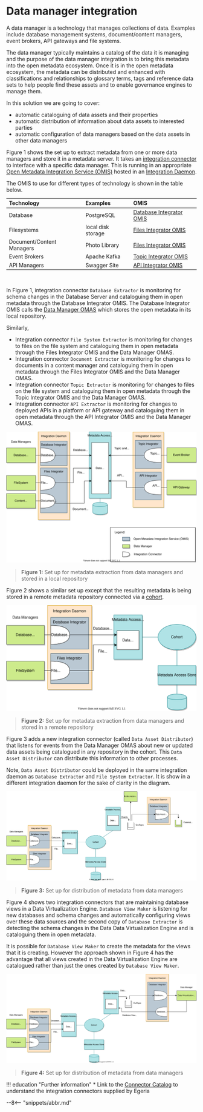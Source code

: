 <!-- SPDX-License-Identifier: CC-BY-4.0 -->
<!-- Copyright Contributors to the ODPi Egeria project 2020. -->

# Data manager integration

A data manager is a technology that manages collections of data.  Examples include database management systems, document/content managers, event brokers, API gateways and file systems.

The data manager typically maintains a catalog of the data it is managing and the purpose of the data manager integration is to bring this metadata into the open metadata ecosystem. Once it is in the open metadata ecosystem, the metadata can be distributed and enhanced with classifications and relationships to glossary terms, tags and reference data sets to help people find these assets and to enable governance engines to manage them.

In this solution we are going to cover:

* automatic cataloguing of data assets and their properties
* automatic distribution of information about data assets to interested parties
* automatic configuration of data managers based on the data assets in other data managers

Figure 1 shows the set up to extract metadata from one or more data managers and store it in a metadata server. It takes an [integration connector](/concepts/integration-connector) to interface with a specific data manager.  This is running in an appropriate [Open Metadata Integration Service (OMIS)](/services/omis) hosted in an [Integration Daemon](/concepts/integration-daemon).

The OMIS to use for different types of technology is shown in the table below.

| Technology | Examples | OMIS   |
| :--------- | :------- | :--------- |
| Database | PostgreSQL | [Database Integrator OMIS](/services/omis/database-integrator/overview) |
| Filesystems | local disk storage | [Files Integrator OMIS](/services/omis/files-integrator/overview) |
| Document/Content Managers | Photo Library | [Files Integrator OMIS](/services/omis/files-integrator/overview) |
| Event Brokers | Apache Kafka | [Topic Integrator OMIS](/services/omis/topic-integrator/overview) |
| API Managers | Swagger Site | [API Integrator OMIS](/services/omis/api-integrator/overview) |

<br>

In Figure 1, integration connector `Database Extractor` is monitoring for schema changes in the Database Server and cataloguing them in open metadata through the Database Integrator OMIS.  The Database Integrator OMIS calls the [Data Manager OMAS](/services/omas/data-manager/overview) which stores the open metadata in its local repository.

Similarly,
 
* Integration connector `File System Extractor` is monitoring for changes to files on the file system and
cataloguing them in open metadata through the Files Integrator OMIS and the Data Manager OMAS.
* Integration connector `Document Extractor` is monitoring for changes to documents in a content manager and
cataloguing them in open metadata through the Files Integrator OMIS and the Data Manager OMAS.
* Integration connector `Topic Extractor` is monitoring for changes to files on the file system and
cataloguing them in open metadata through the Topic Integrator OMIS and the Data Manager OMAS.
* Integration connector `API Extractor` is monitoring for changes to deployed APIs in a platform or API gateway and
cataloguing them in open metadata through the API Integrator OMIS and the Data Manager OMAS.


![Figure 1](data-manager-integration-metadata-extraction.svg)
> **Figure 1:** Set up for metadata extraction from data managers and stored in a local repository

Figure 2 shows a similar set up except that the resulting metadata is being stored in a remote metadata
repository connected via a [cohort](/concepts/cohort-member).

![Figure 2](data-manager-integration-metadata-extraction-remote.svg)
> **Figure 2:** Set up for metadata extraction from data managers and stored in a remote repository

Figure 3 adds a new integration connector (called `Data Asset Distributor`) that listens for events
from the Data Manager OMAS about new or updated data assets being catalogued in
any repository in the cohort.  This `Data Asset Distributor` can distribute this information to other processes.

Note, `Data Asset Distributor` could be deployed in the same integration daemon as `Database Extractor`
and `File System Extractor`.  It is show in a different integration daemon for the sake of clarity in the diagram.

![Figure 3](data-manager-integration-metadata-distribution.svg)
> **Figure 3:** Set up for distribution of metadata from data managers

Figure 4 shows two integration connectors that are maintaining database views in a Data Virtualization Engine.
`Database View Maker` is listening for new databases and schema changes and automatically configuring views over
these data sources and the second copy of `Database Extractor` is detecting the schema changes in the Data
Data Virtualization Engine and is cataloguing them in open metadata.

It is possible for `Database View Maker` to create the metadata for the views that it is creating.
However the approach shown in Figure 4 has the advantage that all views created in the Data Virtualization Engine
are catalogued rather than just the ones created by `Database View Maker`.

![Figure 4](data-manager-integration-metadata-synchronization.svg)
> **Figure 4:** Set up for distribution of metadata from data managers


!!! education "Further information"
    * Link to the [Connector Catalog](/connectors) to understand the integration connectors supplied by Egeria

--8<-- "snippets/abbr.md"